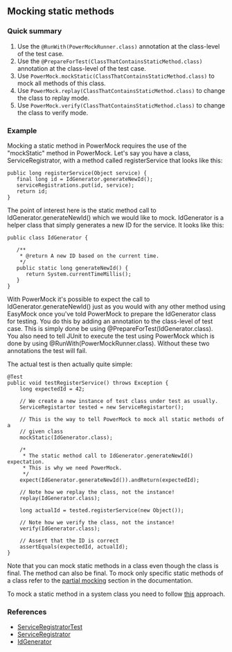 ## Mocking static methods ##

### Quick summary ###

  1. Use the `@RunWith(PowerMockRunner.class)` annotation at the class-level of the test case.
  1. Use the `@PrepareForTest(ClassThatContainsStaticMethod.class)` annotation at the class-level of the test case.
  1. Use `PowerMock.mockStatic(ClassThatContainsStaticMethod.class)` to mock all methods of this class.
  1. Use `PowerMock.replay(ClassThatContainsStaticMethod.class)` to change the class to replay mode.
  1. Use `PowerMock.verify(ClassThatContainsStaticMethod.class)` to change the class to verify mode.

### Example ###

Mocking a static method in PowerMock requires the use of the "mockStatic" method in PowerMock. Let's say you have a class, ServiceRegistrator, with a method called registerService that looks like this:

```
public long registerService(Object service) {
   final long id = IdGenerator.generateNewId();
   serviceRegistrations.put(id, service);
   return id;
}
```

The point of interest here is the static method call to IdGenerator.generateNewId() which we would like to mock. IdGenerator is a helper class that simply generates a new ID for the service. It looks like this:
```
public class IdGenerator {

   /**
    * @return A new ID based on the current time.
    */
   public static long generateNewId() {
      return System.currentTimeMillis();
   }
}
```

With PowerMock it's possible to expect the call to IdGenerator.generateNewId() just as you would with any other method using EasyMock once you've told PowerMock to prepare the IdGenerator class for testing. You do this by adding an annotation to the class-level of test case. This is simply done be using @PrepareForTest(IdGenerator.class). You also need to tell JUnit to execute the test using PowerMock which is done by using @RunWith(PowerMockRunner.class). Without these two annotations the test will fail.

The actual test is then actually quite simple:
```
@Test
public void testRegisterService() throws Exception {
	long expectedId = 42;

	// We create a new instance of test class under test as usually.
	ServiceRegistartor tested = new ServiceRegistartor();

	// This is the way to tell PowerMock to mock all static methods of a
	// given class
	mockStatic(IdGenerator.class);

	/*
	 * The static method call to IdGenerator.generateNewId() expectation.
	 * This is why we need PowerMock.
	 */
	expect(IdGenerator.generateNewId()).andReturn(expectedId);

	// Note how we replay the class, not the instance!
	replay(IdGenerator.class);

	long actualId = tested.registerService(new Object());

	// Note how we verify the class, not the instance!
	verify(IdGenerator.class);

	// Assert that the ID is correct
	assertEquals(expectedId, actualId);
}
```

Note that you can mock static methods in a class even though the class is final. The method can also be final. To mock only specific static methods of a class refer to the [partial mocking](MockPartial.md) section in the documentation.

To mock a static method in a system class you need to follow [this](MockSystem.md) approach.

### References ###
  * [ServiceRegistratorTest](http://code.google.com/p/powermock/source/browse/trunk/examples/DocumentationExamples/src/test/java/powermock/examples/staticmocking/ServiceRegistratorTest.java)
  * [ServiceRegistrator](http://code.google.com/p/powermock/source/browse/trunk/examples/DocumentationExamples/src/main/java/powermock/examples/staticmocking/ServiceRegistrator.java)
  * [IdGenerator](http://code.google.com/p/powermock/source/browse/trunk/examples/DocumentationExamples/src/main/java/powermock/examples/staticmocking/IdGenerator.java)